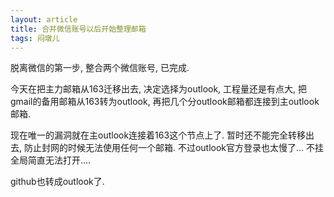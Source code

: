 ```yaml
---
layout: article
title: 合并微信账号以后开始整理邮箱
tags: 闷墩儿
---
```


脱离微信的第一步, 整合两个微信账号, 已完成.

 <!--more-->

今天在把主力邮箱从163迁移出去, 决定选择为outlook, 工程量还是有点大, 把gmail的备用邮箱从163转为outlook, 再把几个分outlook邮箱都连接到主outlook邮箱. 

现在唯一的漏洞就在主outlook连接着163这个节点上了. 暂时还不能完全转移出去, 防止封网的时候无法使用任何一个邮箱. 不过outlook官方登录也太慢了... 不挂全局简直无法打开....

github也转成outlook了.